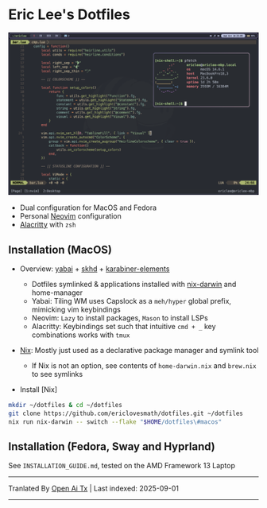 # Eric Lee's Dotfiles

![Neovim Configuration](https://raw.githubusercontent.com/ericlovesmath/dotfiles/master/./imgs/desktop.png)

- Dual configuration for MacOS and Fedora
- Personal [Neovim](https://github.com/neovim/neovim) configuration
- [Alacritty](https://github.com/alacritty/alacritty) with `zsh`

## Installation (MacOS)

- Overview: [yabai](https://github.com/koekeishiya/yabai) + [skhd](https://github.com/koekeishiya/skhd) + [karabiner-elements](https://karabiner-elements.pqrs.org/)

    - Dotfiles symlinked & applications installed with [nix-darwin](github.com/LnL7/nix-darwin) and home-manager
    - Yabai: Tiling WM uses Capslock as a `meh/hyper` global prefix, mimicking vim keybindings
    - Neovim: `Lazy` to install packages, `Mason` to install LSPs
    - Alacritty: Keybindings set such that intuitive `cmd + _` key combinations works with `tmux`

- [Nix](https://github.com/DeterminateSystems/nix-installer): Mostly just used as a declarative package manager and symlink tool

    - If Nix is not an option, see contents of `home-darwin.nix` and `brew.nix` to see symlinks
- Install [Nix]

```bash
mkdir ~/dotfiles & cd ~/dotfiles
git clone https://github.com/ericlovesmath/dotfiles.git ~/dotfiles
nix run nix-darwin -- switch --flake "$HOME/dotfiles\#macos"
```

## Installation (Fedora, Sway and Hyprland)

See `INSTALLATION_GUIDE.md`, tested on the AMD Framework 13 Laptop



---


Tranlated By [Open Ai Tx](https://github.com/OpenAiTx/OpenAiTx) | Last indexed: 2025-09-01


---